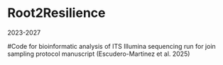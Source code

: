 # Root2Resilience
2023-2027


#Code for bioinformatic analysis of ITS Illumina sequencing run for join sampling protocol manuscript (Escudero-Martinez et al. 2025)
